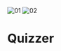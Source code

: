 ![01](https://user-images.githubusercontent.com/93452091/156929165-ef2c51a5-86c6-42db-a9be-f03ce9de77b7.png)
![02](https://user-images.githubusercontent.com/93452091/156929168-c1849418-869b-446b-b705-82783d0832bd.png)
# Quizzer
